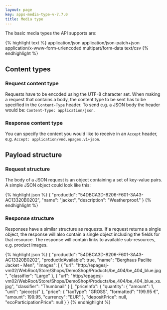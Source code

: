 ```yaml
---
layout: page
key: apps-media-type-v-7.7.0
title: Media type
---
```


The basic media types the API supports are:

{% highlight text %}
application/json
application/json-patch+json
application/x-www-form-urlencoded
multipart/form-data
text/csv
{% endhighlight %}

## Content types

### Request content type

Requests have to be encoded using the UTF-8 character set.
When making a request that contains a body, the content type to be sent has to be specified in the `Content-Type` header.
To send e.g. a JSON body the header would be: `Content-Type: application/json`.

### Response content type

You can specify the content you would like to receive in an `Accept` header, e.g. `Accept: application/vnd.epages.v1+json`.

## Payload structure

### Request structure

The body of a JSON request is an object containing a set of key-value pairs.
A simple JSON object could look like this:

{% highlight json %}
{
    "productId": "54DBCA3D-8206-F601-3A43-AC13320B0202",
    "name": "jacket",
    "description": "Weatherproof."
}
{% endhighlight %}

### Response structure

Responses have a similar structure as requests.
If a request returns a single object, the response will also contain a single object including the fields for that resource.
The response will contain links to available sub-resources, e.g. product images.

{% highlight json %}
{
    "productId": "54DBCA3D-8206-F601-3A43-AC13320B0202",
    "productIdAvailable": true,
    "name": "Berghaus Paclite Jacket - Men",
    "images": [
        {
            "url": "http://epagesj-vm02/WebRoot/Store/Shops/DemoShop/Products/be_404/be_404_blue.jpg",
            "classifier": "Large"
        },
        {
            "url": "http://epagesj-vm02/WebRoot/Store/Shops/DemoShop/Products/be_404/be_404_blue_xs.jpg",
            "classifier": "Thumbnail"
        }
    ],
    "priceInfo": {
        "quantity": {
            "amount": 1,
            "unit": "piece(s)"
        },
        "price": {
            "taxType": "GROSS",
            "formatted": "199.95 €",
            "amount": 199.95,
            "currency": "EUR"
        },
        "depositPrice": null,
        "ecoParticipationPrice": null
    }
}
{% endhighlight %}
